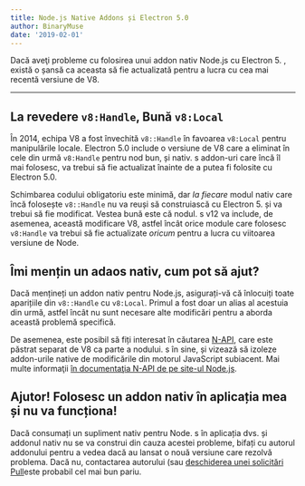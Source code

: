 ```yaml
---
title: Node.js Native Addons și Electron 5.0
author: BinaryMuse
date: '2019-02-01'
---
```


Dacă aveţi probleme cu folosirea unui addon nativ Node.js cu Electron 5. , există o șansă ca aceasta să fie actualizată pentru a lucra cu cea mai recentă versiune de V8.

---

## La revedere `v8:Handle`, Bună `v8:Local`

În 2014, echipa V8 a fost învechită `v8::Handle` în favoarea `v8:Local` pentru manipulările locale. Electron 5.0 include o versiune de V8 care a eliminat în cele din urmă `v8:Handle` pentru nod bun, și nativ. s addon-uri care încă îl mai folosesc, va trebui să fie actualizat înainte de a putea fi folosite cu Electron 5.0.

Schimbarea codului obligatoriu este minimă, dar *la fiecare* modul nativ care încă folosește `v8::Handle` nu va reuși să construiască cu Electron 5. și va trebui să fie modificat. Vestea bună este că nodul. s v12 va include, de asemenea, această modificare V8, astfel încât orice module care folosesc `v8:Handle` va trebui să fie actualizate *oricum* pentru a lucra cu viitoarea versiune de Node.

## Îmi mențin un adaos nativ, cum pot să ajut?

Dacă mențineți un addon nativ pentru Node.js, asigurați-vă că înlocuiți toate aparițiile din `v8::Handle` cu `v8:Local`. Primul a fost doar un alias al acestuia din urmă, astfel încât nu sunt necesare alte modificări pentru a aborda această problemă specifică.

De asemenea, este posibil să fiți interesat în căutarea [N-API](https://nodejs.org/api/n-api.html), care este păstrat separat de V8 ca parte a nodului. s în sine, și vizează să izoleze addon-urile native de modificările din motorul JavaScript subiacent. Mai multe informaţii [în documentaţia N-API de pe site-ul Node.js](https://nodejs.org/api/n-api.html#n_api_n_api).

## Ajutor! Folosesc un addon nativ în aplicația mea și nu va funcționa!

Dacă consumați un supliment nativ pentru Node. s în aplicația dvs. și addonul nativ nu se va construi din cauza acestei probleme, bifați cu autorul addonului pentru a vedea dacă au lansat o nouă versiune care rezolvă problema. Dacă nu, contactarea autorului (sau [deschiderea unei solicitări Pull](https://help.github.com/articles/about-pull-requests/)este probabil cel mai bun pariu.
